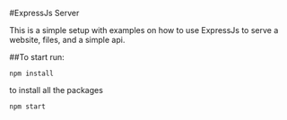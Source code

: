 #ExpressJs Server

This is a simple setup with examples on how to use ExpressJs to serve a website,
files, and a simple api.

##To start run:

```
npm install
```
to install all the packages
```
npm start
```
